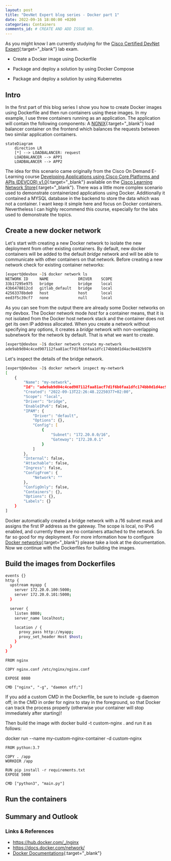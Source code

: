 ```yaml
---
layout: post
title: "DevNet Expert blog series - Docker part 1"
date: 2022-09-16 18:00:00 +0200
categories: Containers
comments_id: # CREATE AND ADD ISSUE NO.
---
```


As you might know I am currently studying for the [Cisco Certified DevNet Expert](https://learningnetwork.cisco.com/s/devnet-expert){:target="_blank"} lab exam.

- Create a Docker image using Dockerfile

- Package and deploy a solution by using Docker Compose

- Package and deploy a solution by using Kubernetes

## Intro

In the first part of this blog series I show you how to create Docker images using Dockerfile and then run containers using these images. In my example, I use three containers running as an application. The application will contain the following components: A [NGNIX](https://hub.docker.com/_/nginx){:target="_blank"} load balancer container on the frontend which balances the requests between two similar application containers.

```mermaid
stateDiagram 
    direction LR
    [*] --> LOADBALANCER: request
    LOADBALANCER --> APP1
    LOADBALANCER --> APP2
```

The idea for this scenario came originally from the Cisco On Demand E-Learning course [Developing Applications using Cisco Core Platforms and APIs (DEVCOR) v1.0](https://learningnetworkstore.cisco.com/on-demand-e-learning/developing-applications-using-cisco-core-platforms-and-apis-devcor-v1.0/ELT-DEVCOR-V1-024035.html){:target="_blank"} available on the [Cisco Learning Network Store](https://learningnetworkstore.cisco.com){:target="_blank"}. There was a little more complex scenario used to demonstrate containerized applications using Docker. Additionally it contained a MYSQL database in the backend to store the data which was not a container. I want keep it simple here and focus on Docker containers. Nevertheless I can highly recommend this course, especially for the labs used to demonstrate the topics.

## Create a new docker network

Let's start with creating a new Docker network to isolate the new deployment from other existing containers. By default, new docker containers will be added to the default *bridge* network and will be able to communicate with other containers on that network. Before creating a new network check for existing container networks:

```zsh
[expert@devbox ~]$ docker network ls
NETWORK ID     NAME             DRIVER    SCOPE
33b17295e975   bridge           bridge    local
43b6478812cd   gitlab_default   bridge    local
42563378bde0   host             host      local
eed3f5c39cf7   none             null      local
```

As you can see from the output there are already some Docker networks on my devbox. The Docker network mode *host* for a container means, that it is not isolated from the Docker host network stack and the container does not get its own IP address allocated. When you create a network without specifying any options, it creates a *bridge* network with non-overlapping subnetwork for the network by default. That is what we want to create.

```zsh
[expert@devbox ~]$ docker network create my-network
ade9ab9d04c4ced907112faa81acf7d1f6b6faa1dfc174bb0d1d4ac9e482b970
```

Let's inspect the details of the bridge network.

```zsh
[expert@devbox ~]$ docker network inspect my-network
[
    {
        "Name": "my-network",
        "Id": "ade9ab9d04c4ced907112faa81acf7d1f6b6faa1dfc174bb0d1d4ac9e482b970",
        "Created": "2022-09-13T22:26:48.22250377+02:00",
        "Scope": "local",
        "Driver": "bridge",
        "EnableIPv6": false,
        "IPAM": {
            "Driver": "default",
            "Options": {},
            "Config": [
                {
                    "Subnet": "172.20.0.0/16",
                    "Gateway": "172.20.0.1"
                }
            ]
        },
        "Internal": false,
        "Attachable": false,
        "Ingress": false,
        "ConfigFrom": {
            "Network": ""
        },
        "ConfigOnly": false,
        "Containers": {},
        "Options": {},
        "Labels": {}
    }
]
```

Docker automatically created a bridge network with a /16 subnet mask and assigns the first IP address as the gateway. The scope is local, no IPv6 enabled, and currently there are no containers attached to the network. So far so good for my deployment. For more information how to configure [Docker networks](https://docs.docker.com/network/){:target="_blank"} please take a look at the documentation. Now we continue with the Dockerfiles for building the images.

## Build the images from Dockerfiles

```zsh
events {}
http {
  upstream myapp {
    server 172.20.0.100:5000;
    server 172.20.0.101:5000;
  }

  server {
    listen 8080;
    server_name localhost;

    location / {
      proxy_pass http://myapp;
      proxy_set_header Host $host;
    }
  }
}
```

```docker
FROM nginx

COPY nginx.conf /etc/nginx/nginx.conf

EXPOSE 8080

CMD ["nginx", "-g", "daemon off;"]
```

If you add a custom CMD in the Dockerfile, be sure to include -g daemon off; in the CMD in order for nginx to stay in the foreground, so that Docker can track the process properly (otherwise your container will stop immediately after starting)!

Then build the image with docker build -t custom-nginx . and run it as follows:

docker run --name my-custom-nginx-container -d custom-nginx

```docker
FROM python:3.7

COPY . /app
WORKDIR /app

RUN pip install -r requirements.txt
EXPOSE 5000

CMD ["python3", "main.py"]
```

## Run the containers

## Summary and Outlook

### Links & References

- https://hub.docker.com/_/nginx
- https://docs.docker.com/network/
- [Docker Documentations](https://docs.docker.com){:target="_blank"}
